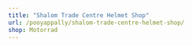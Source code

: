 ```yaml
---
title: "Shalom Trade Centre Helmet Shop"
url: /pooyappally/shalom-trade-centre-helmet-shop/
shop: Motorrad
---
```

